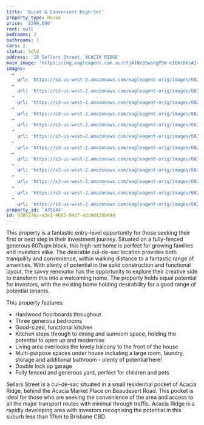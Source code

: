 ```yaml
---
title: 'Quiet & Convenient High-Set'
property_type: House
price: '$399,000'
rent: null
bedrooms: 3
bathrooms: 1
cars: 2
status: Sold
address: '18 Sellars Street, ACACIA RIDGE'
main_image: 'https://img.eagleagent.com.au/ctjA1NV35wsngP5m-eI66rDksAI=/1280x854/smart/https://s3-us-west-2.amazonaws.com/eagleagent-orig/images/6820934/124447590-image-M.jpg'
images:
  -
    url: 'https://s3-us-west-2.amazonaws.com/eagleagent-orig/images/6820945/124447590-image-K.jpg'
  -
    url: 'https://s3-us-west-2.amazonaws.com/eagleagent-orig/images/6820944/124447590-image-J.jpg'
  -
    url: 'https://s3-us-west-2.amazonaws.com/eagleagent-orig/images/6820943/124447590-image-I.jpg'
  -
    url: 'https://s3-us-west-2.amazonaws.com/eagleagent-orig/images/6820942/124447590-image-H.jpg'
  -
    url: 'https://s3-us-west-2.amazonaws.com/eagleagent-orig/images/6820941/124447590-image-G.jpg'
  -
    url: 'https://s3-us-west-2.amazonaws.com/eagleagent-orig/images/6820940/124447590-image-F.jpg'
  -
    url: 'https://s3-us-west-2.amazonaws.com/eagleagent-orig/images/6820939/124447590-image-E.jpg'
  -
    url: 'https://s3-us-west-2.amazonaws.com/eagleagent-orig/images/6820938/124447590-image-D.jpg'
  -
    url: 'https://s3-us-west-2.amazonaws.com/eagleagent-orig/images/6820937/124447590-image-C.jpg'
  -
    url: 'https://s3-us-west-2.amazonaws.com/eagleagent-orig/images/6820936/124447590-image-B.jpg'
  -
    url: 'https://s3-us-west-2.amazonaws.com/eagleagent-orig/images/6820935/124447590-image-A.jpg'
  -
    url: 'https://s3-us-west-2.amazonaws.com/eagleagent-orig/images/6820934/124447590-image-M.jpg'
property_id: '435144'
id: 9305276c-a3e1-4665-94d7-4dc0d439b44d
---
```

This property is a fantastic entry-level opportunity for those seeking their first or next step in their investment journey. Situated on a fully-fenced generous 607sqm block, this high-set home is perfect for growing families and investors alike. The desirable cul-de-sac location provides both tranquility and convenience, within walking distance to a fantastic range of amenities. With plenty of potential in the solid construction and functional layout, the savvy renovator has the opportunity to explore their creative side to transform this into a welcoming home. The property holds equal potential for investors, with the existing home holding desirability for a good range of potential tenants.

This property features:

*  Hardwood floorboards throughout
*  Three generous bedrooms
*  Good-sized, functional kitchen
*  Kitchen steps through to dining and sunroom space, holding the potential to open up and modernise
*  Living area overlooks the lovely balcony to the front of the house
*  Multi-purpose spaces under house including a large room, laundry, storage and additional bathroom - plenty of potential here!
*  Double lock up garage
*  Fully fenced and generous yard, perfect for children and pets

Sellars Street is a cul-de-sac situated in a small residential pocket of Acacia Ridge, behind the Acacia Market Place on Beaudesert Road. This pocket is ideal for those who are seeking the convenience of the area and access to all the major transport routes with minimal through traffic. Acacia Ridge is a rapidly developing area with investors recognising the potential in this suburb less than 17km to Brisbane CBD.